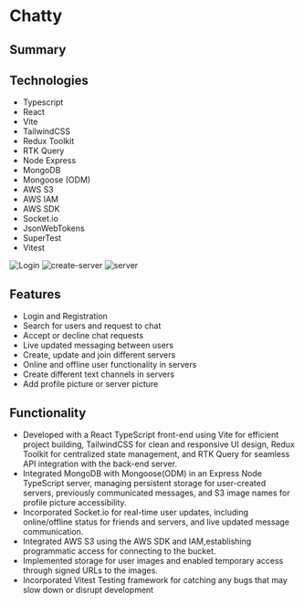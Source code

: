 # Chatty
## Summary
## Technologies
- Typescript
- React
- Vite
- TailwindCSS
- Redux Toolkit
- RTK Query
- Node Express
- MongoDB
- Mongoose (ODM)
- AWS S3
- AWS IAM
- AWS SDK
- Socket.io
- JsonWebTokens
- SuperTest
- Vitest

![Login](https://github.com/user-attachments/assets/e6cb155e-6a33-470d-a48a-2834f022bb1e)
![create-server](https://github.com/user-attachments/assets/b38727b6-48f6-406f-be0a-466ef97693d6)
![server](https://github.com/user-attachments/assets/b7838d11-fd5a-4ab4-a707-87d190d0530c)

## Features
- Login and Registration
- Search for users and request to chat
- Accept or decline chat requests
- Live updated messaging between users
- Create, update and join different servers
- Online and offline user functionality in servers
- Create different text channels in servers
- Add profile picture or server picture

## Functionality
- Developed with a React TypeScript front-end using Vite for efficient project building, TailwindCSS for clean and responsive UI design, Redux Toolkit for centralized state management, and RTK Query for seamless API integration with the back-end server.
- Integrated MongoDB with Mongoose(ODM) in an Express Node TypeScript server, managing persistent storage for user-created servers, previously communicated messages, and S3 image names for profile picture accessibility.
- Incorporated Socket.io for real-time user updates, including online/offline status for friends and servers, and live updated message communication.
- Integrated AWS S3 using the AWS SDK and IAM,establishing programmatic access for connecting to the bucket.
- Implemented storage for user images and enabled temporary access through signed URLs to the images.
- Incorporated Vitest Testing framework for catching any bugs that may slow down or disrupt development